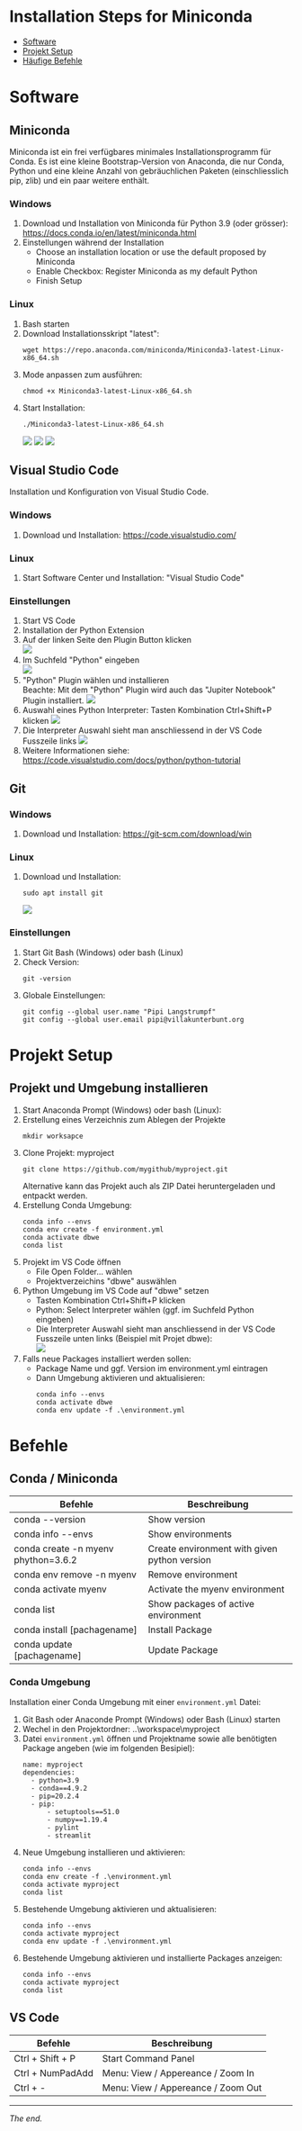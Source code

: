 # Installation Steps for Miniconda

- [Software](#software)
- [Projekt Setup](#projekt-setup)
- [Häufige Befehle](#befehle)


# Software

## Miniconda
Miniconda ist ein frei verfügbares minimales Installationsprogramm für Conda. Es ist eine kleine Bootstrap-Version 
von Anaconda, die nur Conda, Python und eine kleine Anzahl von gebräuchlichen Paketen (einschliesslich pip, zlib) 
und ein paar weitere enthält.

### Windows
1. Download und Installation von Miniconda für Python 3.9 (oder grösser):
   https://docs.conda.io/en/latest/miniconda.html
2. Einstellungen während der Installation
   - Choose an installation location or use the default proposed by Miniconda
   - Enable Checkbox: Register Miniconda as my default Python 
   - Finish Setup
   
### Linux
1. Bash starten
2. Download Installationsskript "latest":
   ```
   wget https://repo.anaconda.com/miniconda/Miniconda3-latest-Linux-x86_64.sh
   ```
3. Mode anpassen zum ausführen:
   ```
   chmod +x Miniconda3-latest-Linux-x86_64.sh
   ```
4. Start Installation:
   ```
   ./Miniconda3-latest-Linux-x86_64.sh
   ```
   ![](img/installation-miniconda-linux-1.png)
   ![](img/installation-miniconda-linux-2.png)
   ![](img/installation-miniconda-linux-3.png)


## Visual Studio Code
Installation und Konfiguration von Visual Studio Code.

### Windows
1. Download und Installation:
   https://code.visualstudio.com/

### Linux
1. Start Software Center und Installation: 
   "Visual Studio Code"

### Einstellungen
1. Start VS Code
2. Installation der Python Extension
3. Auf der linken Seite den Plugin Button klicken<br />
   ![](img/installation-vscode-1.png)
4. Im Suchfeld "Python" eingeben<br /> 
   ![](img/installation-vscode-2.png)
5. "Python" Plugin wählen und installieren<br />
   Beachte: Mit dem "Python" Plugin wird auch das "Jupiter Notebook" Plugin installiert.
   ![](img/installation-vscode-3.png)
6. Auswahl eines Python Interpreter: Tasten Kombination Ctrl+Shift+P klicken 
   ![](img/installation-vscode-4.png)
7. Die Interpreter Auswahl sieht man anschliessend in der VS Code Fusszeile links
   ![](img/installation-vscode-5.png)
8. Weitere Informationen siehe:<br />
   https://code.visualstudio.com/docs/python/python-tutorial

## Git

### Windows
1. Download und Installation:
   https://git-scm.com/download/win

### Linux
1. Download und Installation:
   ```
   sudo apt install git
   ```
   ![](img/installation-git-linux-1.png)

### Einstellungen
1.  Start Git Bash (Windows) oder bash (Linux)
2. Check Version:
   ```
   git -version 
   ```
3. Globale Einstellungen:
   ```
   git config --global user.name "Pipi Langstrumpf"
   git config --global user.email pipi@villakunterbunt.org
   ```

# Projekt Setup

## Projekt und Umgebung installieren
1. Start Anaconda Prompt (Windows) oder bash (Linux):
2. Erstellung eines Verzeichnis zum Ablegen der Projekte
   ```
   mkdir worksapce
   ```
3. Clone Projekt: myproject
   ```
   git clone https://github.com/mygithub/myproject.git
   ```
   Alternative kann das Projekt auch als ZIP Datei heruntergeladen und entpackt werden.
4. Erstellung Conda Umgebung:
   ```
   conda info --envs
   conda env create -f environment.yml
   conda activate dbwe
   conda list
   ```
5. Projekt im VS Code öffnen
   - File Open Folder... wählen
   - Projektverzeichins "dbwe" auswählen 
6. Python Umgebung im VS Code auf "dbwe" setzen
   - Tasten Kombination Ctrl+Shift+P klicken
   - Python: Select Interpreter wählen (ggf. im Suchfeld Python eingeben)
   - Die Interpreter Auswahl sieht man anschliessend in der VS Code Fusszeile unten links 
     (Beispiel mit Projet dbwe):<br />
     ![](img/installation-project-setup-1.png)
7. Falls neue Packages installiert werden sollen:
   - Package Name und ggf. Version im environment.yml eintragen
   - Dann Umgebung aktivieren und aktualisieren:
     ```
     conda info --envs
     conda activate dbwe
     conda env update -f .\environment.yml
     ```
   
# Befehle

## Conda / Miniconda

Befehle                              | Beschreibung
------------------------------------ | ----------------------------------------
conda --version                      | Show version
conda info --envs                    | Show environments
conda create -n myenv phython=3.6.2  | Create environment with given python version
conda env remove -n myenv            | Remove environment
conda activate myenv                 | Activate the myenv environment
conda list                           | Show packages of active environment
conda install [pachagename]          | Install Package
conda update [pachagename]           | Update Package 

### Conda Umgebung

Installation einer Conda Umgebung mit einer `environment.yml` Datei:
1. Git Bash oder Anaconde Prompt (Windows) oder Bash (Linux) starten
2. Wechel in den Projektordner:
   ..\workspace\myproject
3. Datei `environment.yml` öffnen und Projektname sowie alle benötigten Package angeben (wie im folgenden Besipiel):
   ```
   name: myproject
   dependencies:
     - python=3.9
     - conda==4.9.2
     - pip=20.2.4
     - pip:
         - setuptools==51.0
         - numpy==1.19.4
         - pylint
         - streamlit
   ```
4. Neue Umgebung installieren und aktivieren:
   ```
   conda info --envs
   conda env create -f .\environment.yml
   conda activate myproject
   conda list
   ```
5. Bestehende Umgebung aktivieren und aktualisieren:
   ```
   conda info --envs
   conda activate myproject
   conda env update -f .\environment.yml
   ```
6. Bestehende Umgebung aktivieren und installierte Packages anzeigen:
   ```
   conda info --envs
   conda activate myproject
   conda list
   ```

## VS Code

Befehle                              | Beschreibung
------------------------------------ | ----------------------------------------
Ctrl + Shift + P                     | Start Command Panel
Ctrl + NumPadAdd                     | Menu: View / Appereance / Zoom In
Ctrl + -                             | Menu: View / Appereance / Zoom Out

-------------------------------------------------------------------------------
_The end._
